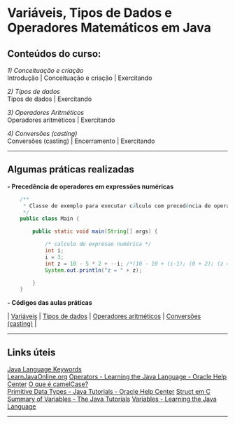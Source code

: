# Variáveis, Tipos de Dados e Operadores Matemáticos em Java

## Conteúdos do curso:  

_1) Conceituação e criação_  
Introdução | Conceituação e criação | Exercitando  

_2) Tipos de dados_  
Tipos de dados | Exercitando  

_3) Operadores Aritméticos_  
Operadores aritméticos | Exercitando  

_4) Conversões (casting)_  
Conversões (casting) | Encerramento | Exercitando  

---

## Algumas práticas realizadas  

**- Precedência de operadores em expressões numéricas** 

```java
    /**
     * Classe de exemplo para executar cálculo com precedência de operadores
     */
    public class Main {

        public static void main(String[] args) {

            /* calculo de expresao numérica */
            int i;   
            i = 3;
            int z = 10 - 5 * 2 + --i; /*(10 - 10 + (i-1); (0 + 2); (z = 2)) */
            System.out.println("z = " + z);

        }
    }
```
 
**- Códigos das aulas práticas**

| [Variáveis](https://github.com/rosacarla/GFT-start-woman-java/blob/main/008%20Variaveis-tipos-dados-operad-matematicos/codes/VariaveisExercicios.java) | [Tipos de dados](https://github.com/rosacarla/GFT-start-woman-java/blob/main/008%20Variaveis-tipos-dados-operad-matematicos/codes/TiposDados.java) | [Operadores aritméticos](https://github.com/rosacarla/GFT-start-woman-java/blob/main/008%20Variaveis-tipos-dados-operad-matematicos/codes/OperadoresMatematicos.java) | [Conversões (casting)](https://github.com/rosacarla/GFT-start-woman-java/blob/main/008%20Variaveis-tipos-dados-operad-matematicos/codes/ConversoesExercicios.java) |

---

## Links úteis  

[Java Language Keywords](https://docs.oracle.com/javase/tutorial/java/nutsandbolts/_keywords.html)  
[LearnJavaOnline.org](https://www.learnjavaonline.org/)
[Operators - Learning the Java Language - Oracle Help Center](https://docs.oracle.com/javase/tutorial/java/nutsandbolts/operators.html)
[O que é camelCase?](https://coodesh.com/blog/dicionario/o-que-e-camelcase/)   
[Primitive Data Types - Java Tutorials - Oracle Help Center](https://docs.oracle.com/javase/tutorial/java/nutsandbolts/datatypes.html) 
[Struct em C](http://linguagemc.com.br/struct-em-c/)  
[Summary of Variables - The Java Tutorials](https://docs.oracle.com/javase/tutorial/java/nutsandbolts/variablesummary.html)
[Variables - Learning the Java Language](https://docs.oracle.com/javase/tutorial/java/nutsandbolts/variables.html)

---
